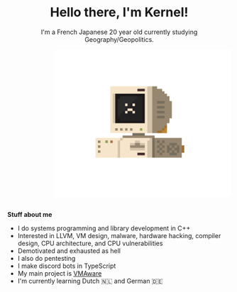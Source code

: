 <div align=center>
 
<h1>Hello there, I'm Kernel!</h1>

<p>I'm a French Japanese 20 year old currently studying Geography/Geopolitics.</p> 
</div>


<img src="assets/computer.gif" align="right" width="400">

<!--
Don't let the text wrap too narrowly to the left of the above image.
The `div` reduces the vertical height.
GitHub will autolink `img`, but won't produce a link when `href="#"`.
-->
<div><a href="#"><img src="assets/bumper.png"></a></div>

**Stuff about me**
- I do systems programming and library development in C++
- Interested in LLVM, VM design, malware, hardware hacking, compiler design, CPU architecture, and CPU vulnerabilities
- Demotivated and exhausted as hell
- I also do pentesting
- I make discord bots in TypeScript
- My main project is [VMAware](https://github.com/kernelwernel/VMAware)
- I'm currently learning Dutch 🇳🇱 and German 🇩🇪



<!--
<img src="assets/pixel_robot.gif">
-->
